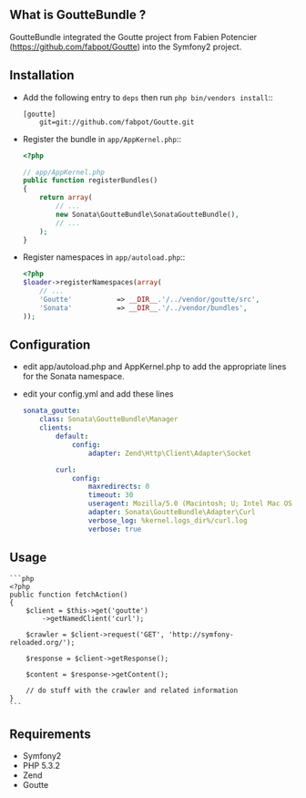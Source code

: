 What is GoutteBundle ?
----------------------

GoutteBundle integrated the Goutte project from Fabien Potencier (https://github.com/fabpot/Goutte) into the Symfony2 project.


Installation
------------

* Add the following entry to ``deps`` then run ``php bin/vendors install``::

    ```
    [goutte]
        git=git://github.com/fabpot/Goutte.git
    ```

* Register the bundle in ``app/AppKernel.php``::

    ```php
    <?php

    // app/AppKernel.php
    public function registerBundles()
    {
        return array(
            // ...
            new Sonata\GoutteBundle\SonataGoutteBundle(),
            // ...
        );
    }
    ```

* Register namespaces in ``app/autoload.php``::

    ```php
    <?php
    $loader->registerNamespaces(array(
        // ...
        'Goutte'           => __DIR__.'/../vendor/goutte/src',
        'Sonata'           => __DIR__.'/../vendor/bundles',
    ));
    ```
    
Configuration
-------------

* edit app/autoload.php and AppKernel.php to add the appropriate lines for the Sonata namespace.
* edit your config.yml and add these lines

    ```yaml
    sonata_goutte:
        class: Sonata\GoutteBundle\Manager
        clients:
            default:
                config:
                    adapter: Zend\Http\Client\Adapter\Socket

            curl:
                config:
                    maxredirects: 0
                    timeout: 30
                    useragent: Mozilla/5.0 (Macintosh; U; Intel Mac OS X 10.6; en-US; rv:1.9.2.3) Gecko/20100401 Firefox/3.6.3
                    adapter: Sonata\GoutteBundle\Adapter\Curl
                    verbose_log: %kernel.logs_dir%/curl.log
                    verbose: true
    ```

Usage
-----

    ```php
    <?php
    public function fetchAction()
    {
        $client = $this->get('goutte')
            ->getNamedClient('curl');

        $crawler = $client->request('GET', 'http://symfony-reloaded.org/');

        $response = $client->getResponse();

        $content = $response->getContent();

        // do stuff with the crawler and related information
    }
    ```



Requirements
------------

* Symfony2
* PHP 5.3.2
* Zend
* Goutte

